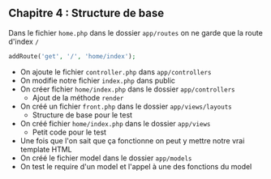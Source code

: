 ## Chapitre 4 : Structure de base

Dans le fichier `home.php` dans le dossier `app/routes` on
ne garde que la route d'index `/`
```php
addRoute('get', '/', 'home/index');
```

- On ajoute le fichier `controller.php` dans `app/controllers`
- On modifie notre fichier `index.php` dans public
- On créer fichier `home/index.php` dans le dossier `app/controllers`
  - Ajout de la méthode `render`
- On créé un fichier `front.php` dans le dossier `app/views/layouts`
  - Structure de base pour le test
- On créé fichier `home/index.php` dans le dossier `app/views`
  - Petit code pour le test
- Une fois que l'on sait que ça fonctionne on peut y mettre notre vrai template HTML
- On créé le fichier model dans le dossier `app/models`
- On test le require d'un model et l'appel à une des fonctions du model

